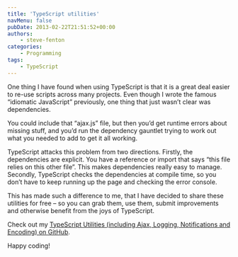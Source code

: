 ```yaml
---
title: 'TypeScript utilities'
navMenu: false
pubDate: 2013-02-22T21:51:52+00:00
authors:
    - steve-fenton
categories:
    - Programming
tags:
    - TypeScript
---
```


One thing I have found when using TypeScript is that it is a great deal easier to re-use scripts across many projects. Even though I wrote the famous “idiomatic JavaScript” previously, one thing that just wasn’t clear was dependencies.

You could include that “ajax.js” file, but then you’d get runtime errors about missing stuff, and you’d run the dependency gauntlet trying to work out what you needed to add to get it all working.

TypeScript attacks this problem from two directions. Firstly, the dependencies are explicit. You have a reference or import that says “this file relies on this other file”. This makes dependencies really easy to manage. Secondly, TypeScript checks the dependencies at compile time, so you don’t have to keep running up the page and checking the error console.

This has made such a difference to me, that I have decided to share these utilities for free – so you can grab them, use them, submit improvements and otherwise benefit from the joys of TypeScript.

Check out my [TypeScript Utilities (including Ajax, Logging, Notifications and Encoding) on GitHub](https://github.com/Steve-Fenton/TypeScriptUtilities).

Happy coding!